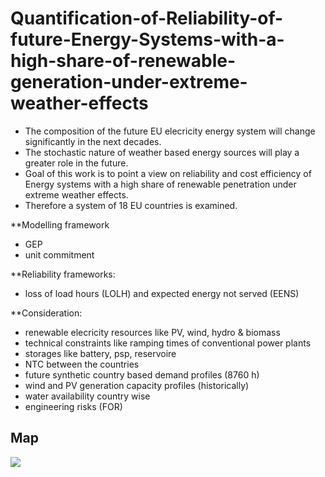 # Quantification-of-Reliability-of-future-Energy-Systems-with-a-high-share-of-renewable-generation-under-extreme-weather-effects

* The composition of the future EU elecricity energy system will change significantly in the next decades.
* The stochastic nature of weather based energy sources will play a greater role in the future. 
* Goal of this work is to point a view on reliability and cost efficiency of Energy systems with a high share of renewable penetration under extreme weather effects.
* Therefore a system of 18 EU countries is examined.

**Modelling framework
- GEP  
- unit commitment  

**Reliability frameworks:
- loss of load hours (LOLH) and expected energy not served (EENS)

**Consideration: 
- renewable elecricity resources like PV, wind, hydro & biomass
- technical constraints like ramping times of conventional power plants
- storages like battery, psp, reservoire
- NTC between the countries
- future synthetic country based demand profiles (8760 h)
- wind and PV generation capacity profiles (historically)
- water availability country wise
- engineering risks (FOR)


## Map 
![](https://github.com/bernemax/Quant.-Reliability-Energy-Systems/blob/main/NTC%20node%20model/Synthetic%20demand%20EU18/Europe18.png)



